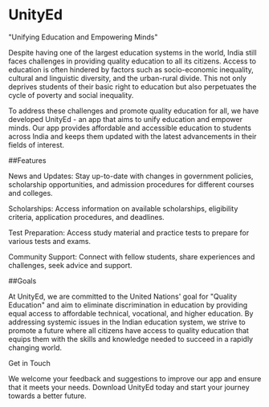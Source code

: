 # UnityEd
"Unifying Education and Empowering Minds"

Despite having one of the largest education systems in the world, India still faces challenges in providing quality education to all its citizens. Access to education is often hindered by factors such as socio-economic inequality, cultural and linguistic diversity, and the urban-rural divide. This not only deprives students of their basic right to education but also perpetuates the cycle of poverty and social inequality.

To address these challenges and promote quality education for all, we have developed UnityEd - an app that aims to unify education and empower minds. Our app provides affordable and accessible education to students across India and keeps them updated with the latest advancements in their fields of interest.

##Features

News and Updates: Stay up-to-date with changes in government policies, scholarship opportunities, and admission procedures for different courses and colleges.

Scholarships: Access information on available scholarships, eligibility criteria, application procedures, and deadlines.

Test Preparation: Access study material and practice tests to prepare for various tests and exams.

Community Support: Connect with fellow students, share experiences and challenges, seek advice and support.

##Goals

At UnityEd, we are committed to the United Nations' goal for "Quality Education" and aim to eliminate discrimination in education by providing equal access to affordable technical, vocational, and higher education. By addressing systemic issues in the Indian education system, we strive to promote a future where all citizens have access to quality education that equips them with the skills and knowledge needed to succeed in a rapidly changing world.

Get in Touch

We welcome your feedback and suggestions to improve our app and ensure that it meets your needs. Download UnityEd today and start your journey towards a better future.



